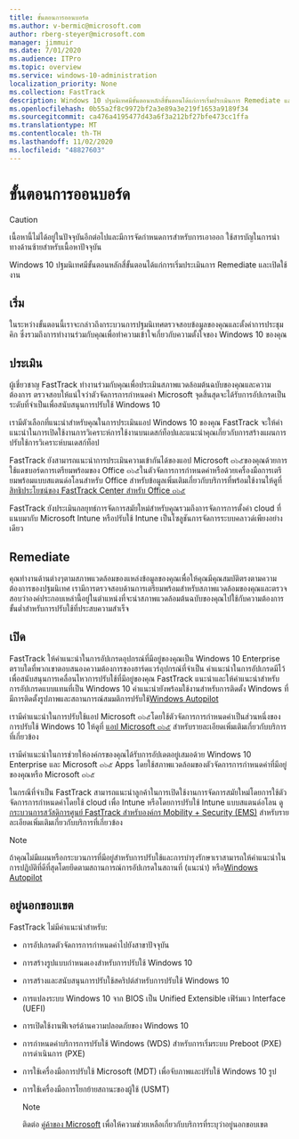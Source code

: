 ```yaml
---
title: ขั้นตอนการออนบอร์ด
ms.author: v-bermic@microsoft.com
author: rberg-steyer@microsoft.com
manager: jimmuir
ms.date: 7/01/2020
ms.audience: ITPro
ms.topic: overview
ms.service: windows-10-administration
localization_priority: None
ms.collection: FastTrack
description: Windows 10 ปฐมนิเทศมีขั้นตอนหลักสี่ขั้นตอนได้แก่การเริ่มประเมินการ Remediate และเปิดใช้งาน
ms.openlocfilehash: 0b55a2f8c9972bf2a3e89a3e219f1653a9189f34
ms.sourcegitcommit: ca476a4195477d43a6f3a212bf27bfe473cc1ffa
ms.translationtype: MT
ms.contentlocale: th-TH
ms.lasthandoff: 11/02/2020
ms.locfileid: "48827603"
---
```

# <a name="onboarding-phases"></a>ขั้นตอนการออนบอร์ด

> [!CAUTION]
> เนื้อหานี้ไม่ได้อยู่ในปัจจุบันอีกต่อไปและมีการจัดกำหนดการสำหรับการเอาออก ใช้สารบัญในการนำทางด้านซ้ายสำหรับเนื้อหาปัจจุบัน

Windows 10 ปฐมนิเทศมีขั้นตอนหลักสี่ขั้นตอนได้แก่การเริ่มประเมินการ Remediate และเปิดใช้งาน

## <a name="initiate"></a>เริ่ม

ในระหว่างขั้นตอนนี้เราจะกล่าวถึงกระบวนการปฐมนิเทศตรวจสอบข้อมูลของคุณและตั้งค่าการประชุมคิก ซึ่งรวมถึงการทำงานร่วมกับคุณเพื่อทำความเข้าใจเกี่ยวกับความตั้งใจของ Windows 10 ของคุณ

## <a name="assess"></a>ประเมิน

ผู้เชี่ยวชาญ FastTrack ทำงานร่วมกับคุณเพื่อประเมินสภาพแวดล้อมต้นฉบับของคุณและความต้องการ ตรวจสอบให้แน่ใจว่าตัวจัดการการกำหนดค่า Microsoft จุดสิ้นสุดจะได้รับการอัปเกรดเป็นระดับที่จำเป็นเพื่อสนับสนุนการปรับใช้ Windows 10 

เรามีตัวเลือกที่แนะนำสำหรับคุณในการประเมินแอป Windows 10 ของคุณ FastTrack จะให้คำแนะนำในการเปิดใช้งานการวิเคราะห์การใช้งานบนเดสก์ท็อปและแนะนำคุณเกี่ยวกับการสร้างแผนการปรับใช้การวิเคราะห์บนเดสก์ท็อป

FastTrack ยังสามารถแนะนำการประเมินความเข้ากันได้ของแอป Microsoft ๓๖๕ของคุณด้วยการใช้แดชบอร์ดการเตรียมพร้อมของ Office ๓๖๕ในตัวจัดการการกำหนดค่าหรือด้วยเครื่องมือการเตรียมพร้อมแบบสแตนด์อโลนสำหรับ Office สำหรับข้อมูลเพิ่มเติมเกี่ยวกับบริการที่พร้อมใช้งานให้ดูที่[สิทธิประโยชน์ของ FastTrack Center สำหรับ Office ๓๖๕](O365-fasttrack-benefit-for-office-365.md) 

FastTrack ยังประเมินกลยุทธ์การจัดการสมัยใหม่สำหรับคุณรวมถึงการจัดการการตั้งค่า cloud ที่แนบมากับ Microsoft Intune หรือปรับใช้ Intune เป็นโซลูชันการจัดการระบบคลาวด์เพียงอย่างเดียว

## <a name="remediate"></a>Remediate

คุณทำงานด้านต่างๆตามสภาพแวดล้อมของแหล่งข้อมูลของคุณเพื่อให้คุณมีคุณสมบัติตรงตามความต้องการของปฐมนิเทศ เรามีการตรวจสอบด้านการเตรียมพร้อมสำหรับสภาพแวดล้อมของคุณและตรวจสอบว่าองค์ประกอบเหล่านี้อยู่ในตำแหน่งที่จะนำสภาพแวดล้อมต้นฉบับของคุณไปใช้กับความต้องการขั้นต่ำสำหรับการปรับใช้ที่ประสบความสำเร็จ 

## <a name="enable"></a>เปิด

FastTrack ให้คำแนะนำในการอัปเกรดอุปกรณ์ที่มีอยู่ของคุณเป็น Windows 10 Enterprise ตราบใดที่พวกเขาตอบสนองความต้องการของฮาร์ดแวร์อุปกรณ์ที่จำเป็น คำแนะนำในการอัปเกรดมีไว้เพื่อสนับสนุนการเคลื่อนไหวการปรับใช้ที่มีอยู่ของคุณ FastTrack แนะนำและให้คำแนะนำสำหรับการอัปเกรดแบบแทนที่เป็น Windows 10 คำแนะนำยังพร้อมใช้งานสำหรับการติดตั้ง Windows ที่มีการติดตั้งรูปภาพและสถานการณ์สมมติการปรับใช้[Windows Autopilot](EMS-onboarding-phases.md#windows-autopilot) 

เรามีคำแนะนำในการปรับใช้แอป Microsoft ๓๖๕โดยใช้ตัวจัดการการกำหนดค่าเป็นส่วนหนึ่งของการปรับใช้ Windows 10 ให้ดูที่ [แอป Microsoft ๓๖๕](O365-onboarding-and-migration.md#microsoft-365-apps) สำหรับรายละเอียดเพิ่มเติมเกี่ยวกับบริการที่เกี่ยวข้อง

เรามีคำแนะนำในการช่วยให้องค์กรของคุณได้รับการอัปเดตอยู่เสมอด้วย Windows 10 Enterprise และ Microsoft ๓๖๕ Apps โดยใช้สภาพแวดล้อมของตัวจัดการการกำหนดค่าที่มีอยู่ของคุณหรือ Microsoft ๓๖๕

ในกรณีที่จำเป็น FastTrack สามารถแนะนำลูกค้าในการเปิดใช้งานการจัดการสมัยใหม่โดยการใช้ตัวจัดการการกำหนดค่าโดยใช้ cloud เพื่อ Intune หรือโดยการปรับใช้ Intune แบบสแตนด์อโลน ดู [กระบวนการสวัสดิการศูนย์ FastTrack สำหรับองค์กร Mobility + Security (EMS)](EMS-fasttrack-process.md) สำหรับรายละเอียดเพิ่มเติมเกี่ยวกับบริการที่เกี่ยวข้อง

> [!NOTE]
> ถ้าคุณไม่มีแผนหรือกระบวนการที่มีอยู่สำหรับการปรับใช้และการบำรุงรักษาเราสามารถให้คำแนะนำในการปฏิบัติที่ดีที่สุดโดยยึดตามสถานการณ์การอัปเกรดในสถานที่ (แนะนำ) หรือ[Windows Autopilot](EMS-onboarding-phases.md#windows-autopilot)

## <a name="out-of-scope"></a>อยู่นอกขอบเขต

FastTrack ไม่มีคำแนะนำสำหรับ:

- การอัปเกรดตัวจัดการการกำหนดค่าไปยังสาขาปัจจุบัน
- การสร้างรูปแบบกำหนดเองสำหรับการปรับใช้ Windows 10
- การสร้างและสนับสนุนการปรับใช้สคริปต์สำหรับการปรับใช้ Windows 10
- การแปลงระบบ Windows 10 จาก BIOS เป็น Unified Extensible เฟิร์มแว Interface (UEFI)
- การเปิดใช้งานฟีเจอร์ด้านความปลอดภัยของ Windows 10 
- การกำหนดค่าบริการการปรับใช้ Windows (WDS) สำหรับการเริ่มระบบ Preboot (PXE) การดำเนินการ (PXE)
- การใช้เครื่องมือการปรับใช้ Microsoft (MDT) เพื่อจับภาพและปรับใช้ Windows 10 รูป
- การใช้เครื่องมือการโยกย้ายสถานะของผู้ใช้ (USMT)

  > [!NOTE]
  > ติดต่อ [คู่ค้าของ Microsoft](https://go.microsoft.com/fwlink/?linkid=2080150) เพื่อให้ความช่วยเหลือเกี่ยวกับบริการที่ระบุว่าอยู่นอกขอบเขต

 